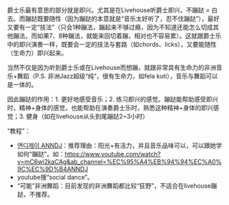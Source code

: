 爵士乐最有意思的部分就是即兴。尤其是在Livehouse听爵士即兴，不蹦跶 = 白去。而蹦跶既要随性（因为蹦跶的本意就是“音乐太好听了，忍不住蹦跶”），最好又要有一定“技法”（只会1种蹦法，蹦起来不够过瘾，因为不知道还能怎么切成其他蹦法，而如果7、8种蹦法，就能来回切着蹦，相对也不容易累）。这就跟爵士乐中的即兴演奏一样，既要会一定的技法与套路（如chords、licks），又要能随性（生命力）即兴起来。

当然不仅是因为听到爵士乐或在Livehouse而想蹦，就跟非常具有生命力的非洲音乐+舞蹈（P.S. 非洲Jazz超级“纯”，很有生命力，如fela kuti），音乐与舞蹈可以是一体的。

因此蹦跶的作用：1. 更好地感受音乐；2. 练习即兴的感觉。蹦跶能帮助感受即兴时，精神+身体的感觉，也能帮助在演奏爵士乐时，熟悉这种精神+身体的即兴感觉；3. 健身（如在livehouse从头到尾蹦跶2~3小时）

“教程”：
* [앤디제이 ANNDJ](https://www.youtube.com/@ANNDJ)：推荐理由：阳光+有活力，并且音乐品味可以，可以跟她学如何“蹦跶”。如：https://www.youtube.com/watch?v=mC6wi2kaCAg&ab_channel=%EC%95%A4%EB%94%94%EC%A0%9C%EC%9D%B4ANNDJ
* youtube搜“social dance”。
* “可能”非洲舞蹈：目前发现的非洲舞蹈都比较“狂野”，不适合在livehouse蹦跶，不推荐。